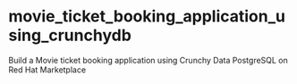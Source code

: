 # movie_ticket_booking_application_using_crunchydb
Build a Movie ticket booking application using Crunchy Data PostgreSQL on Red Hat Marketplace
